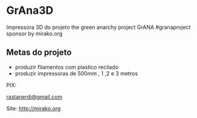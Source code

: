 # GrAna3D
Impressora 3D do projeto the green anarchy project GrANA #granaproject sponsor by mirako.org

## Metas do projeto
- produzir filamentos com plastico recilado
- produzir impressoras de 500mm , 1 ,2 e 3 metros

PIX:

rastanerdi@gmail.com

Site:
http://mirako.org
